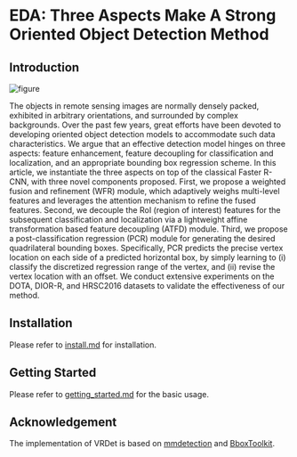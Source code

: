 # EDA: Three Aspects Make A Strong Oriented Object Detection Method

## Introduction

![figure](demo/EDA.jpg)

The objects in remote sensing images are normally densely packed, exhibited in arbitrary 
orientations, and surrounded by complex backgrounds. Over the past few years, great efforts have 
been devoted to developing oriented object detection models to accommodate such data characteristics. 
We argue that an effective detection model hinges on three aspects: feature enhancement, 
feature decoupling for classification and localization, and an appropriate bounding box regression 
scheme. In this article, we instantiate the three aspects on top of the classical Faster R-CNN, with three 
novel components proposed. First, we propose a weighted fusion and refinement (WFR) module, 
which adaptively weighs multi-level features and leverages the attention mechanism to refine the 
fused features. Second, we decouple the RoI (region of interest) features for the subsequent classification 
and localization via a lightweight affine transformation based feature decoupling (ATFD) 
module. Third, we propose a post-classification regression (PCR) module for generating the desired 
quadrilateral bounding boxes. Specifically, PCR predicts the precise vertex location on each side 
of a predicted horizontal box, by simply learning to (i) classify the discretized regression range of 
the vertex, and (ii) revise the vertex location with an offset. We conduct extensive experiments on 
the DOTA, DIOR-R, and HRSC2016 datasets to validate the effectiveness of our method.

## Installation

Please refer to [install.md](docs/install.md) for installation.

## Getting Started

Please refer to [getting_started.md](docs/getting_started.md) for the basic usage.

## Acknowledgement

The implementation of VRDet is based on [mmdetection](https://github.com/open-mmlab/mmdetection) and [BboxToolkit](https://github.com/jbwang1997/BboxToolkit).